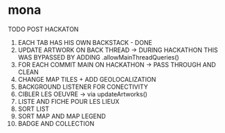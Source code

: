 # mona

TODO POST HACKATON

1) EACH TAB HAS HIS OWN BACKSTACK - DONE
2) UPDATE ARTWORK ON BACK THREAD -> DURING HACKATHON THIS WAS BYPASSED BY ADDING .allowMainThreadQueries()
3) FOR EACH COMMIT MAIN ON HACKATHON -> PASS THROUGH AND CLEAN
4) CHANGE MAP TILES + ADD GEOLOCALIZATION
5) BACKGROUND LISTENER FOR CONECTIVITY
6) CIBLER LES OEUVRE -> via updateArtworks()
7) LISTE AND FICHE POUR LES LIEUX
8) SORT LIST
9) SORT MAP AND MAP LEGEND
10) BADGE AND COLLECTION
